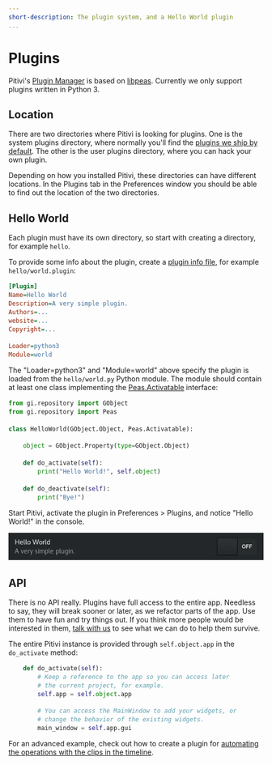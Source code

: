 ```yaml
---
short-description: The plugin system, and a Hello World plugin
...
```


# Plugins

Pitivi's [Plugin Manager](https://gitlab.gnome.org/GNOME/pitivi/blob/master/pitivi/pluginmanager.py) is based on [libpeas](https://wiki.gnome.org/Projects/Libpeas). Currently we only support plugins written in Python 3.

## Location

There are two directories where Pitivi is looking for plugins. One is the system plugins directory, where normally you'll find the [plugins we ship by default](https://gitlab.gnome.org/GNOME/pitivi/blob/master/plugins). The other is the user plugins directory, where you can hack your own plugin.

Depending on how you installed Pitivi, these directories can have different locations. In the Plugins tab in the Preferences window you should be able to find out the location of the two directories.

## Hello World

Each plugin must have its own directory, so start with creating a directory, for example `hello`.

To provide some info about the plugin, create a [plugin info file](https://developer.gnome.org/libpeas/stable/PeasPluginInfo.html), for example `hello/world.plugin`:

```ini
[Plugin]
Name=Hello World
Description=A very simple plugin.
Authors=...
website=...
Copyright=...

Loader=python3
Module=world
```


The "Loader=python3" and "Module=world" above specify the plugin is loaded from the `hello/world.py` Python module. The module should contain at least one class implementing the [Peas.Activatable](https://lazka.github.io/pgi-docs/#Peas-1.0/classes/Activatable.html#Peas.Activatable) interface:

```python
from gi.repository import GObject
from gi.repository import Peas

class HelloWorld(GObject.Object, Peas.Activatable):

    object = GObject.Property(type=GObject.Object)

    def do_activate(self):
        print("Hello World!", self.object)

    def do_deactivate(self):
        print("Bye!")
```

Start Pitivi, activate the plugin in Preferences > Plugins, and notice "Hello World!" in the console.

![](images/Plugins_Hello_World_preferences.png)

## API

There is no API really. Plugins have full access to the entire app. Needless to
say, they will break sooner or later, as we refactor parts of the app. Use them
to have fun and try things out. If you think more people would be interested in
them, [talk with us](https://www.pitivi.org/contact/) to see what we can do to
help them survive.

The entire Pitivi instance is provided through `self.object.app` in the `do_activate` method:

```python
    def do_activate(self):
        # Keep a reference to the app so you can access later
        # the current project, for example.
        self.app = self.object.app

        # You can access the MainWindow to add your widgets, or
        # change the behavior of the existing widgets.
        main_window = self.app.gui
```

For an advanced example, check out how to create a plugin for [automating the operations with the clips in the timeline](Advanced_plugin.md).
